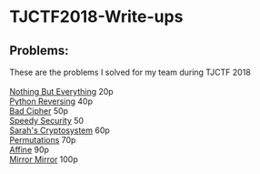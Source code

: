 # TJCTF2018-Write-ups
## Problems:
These are the problems I solved for my team during TJCTF 2018<br><br>
[Nothing But Everything](https://github.com/GabiTulba/TJCTF2018-Write-ups/blob/master/Nothing%20But%20Everything/Nothing%20But%20Everything.md) 20p<br>
[Python Reversing]() 40p<br>
[Bad Cipher]() 50p<br>
[Speedy Security]() 50<br>
[Sarah's Cryptosystem]() 60p<br>
[Permutations]() 70p<br>
[Affine]() 90p<br>
[Mirror Mirror]() 100p<br>
